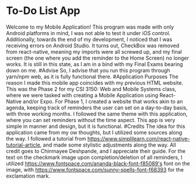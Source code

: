 # To-Do List App
Welcome to my Mobile Application! 
This program was made with only Android platforms in mind, I was not able to test it under iOS control. 
Additionally, towards the end of my development, I noticed that I was receiving errors on Android Studio. It turns out, CheckBox was removed from react-native, meaning my imports were all screwed up, and my final screen (the one where you add the reminder to the Home Screen) no longer works. 
It is still in this state, as I am in a bind with my Final Exams bearing down on me. 
#Advise
So, I advise that you run this program through yarn/npm web, as it is fully functional there. 
#Application Purposes
The reason I made this mobile app coincides with my previous HTML website. This was the Phase 2 for my CSI 3150: Web and Mobile Systems class, where we were tasked with creating a Mobile Application using React-Native and/or Expo. For Phase 1, I created a website that works akin to an agenda, keeping track of reminders the user can set on a day-to-day basis, with three working months. I followed the same theme with this application, where you can set reminders without the time aspect. This app is very simple in manner and design, but it is functional. 
#Credits
The idea for this application came from my ow thoughts, but I utilized some sources along the way. 
I followed a tutorial from https://www.simplilearn.com/react-native-tutorial-article, and made some stylistic adjustments along the way. All credit goes to Chinmayee Deshpande, and I appreciate their guide. 
For the text on the checkmark image upon completion/deletion of all reminders, I utilized https://www.fontspace.com/ananda-black-font-f85089's font on the image, with https://www.fontspace.com/sunny-spells-font-f68393 for the exclamation mark. 
